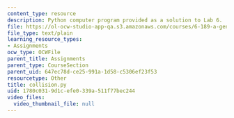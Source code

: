 ```yaml
---
content_type: resource
description: Python computer program provided as a solution to Lab 6.
file: https://ol-ocw-studio-app-qa.s3.amazonaws.com/courses/6-189-a-gentle-introduction-to-programming-using-python-january-iap-2008/1780c0319d1cefe0339a511f77bec244_collision.py
file_type: text/plain
learning_resource_types:
- Assignments
ocw_type: OCWFile
parent_title: Assignments
parent_type: CourseSection
parent_uid: 647ec78d-ce25-991a-1d58-c5306ef23f53
resourcetype: Other
title: collision.py
uid: 1780c031-9d1c-efe0-339a-511f77bec244
video_files:
  video_thumbnail_file: null
---
```

